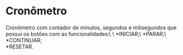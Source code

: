 # Cronômetro
Cronômetro com contador de minutos, segundos e milisegundos que possui os botôes com as funcionalidades:\ 
\ *INICIAR;\ 
*PARAR;\ 
*CONTINUAR;\
*RESETAR.

